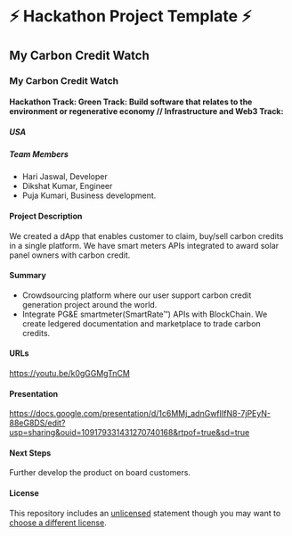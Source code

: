 
# ⚡ Hackathon Project Template ⚡


## My Carbon Credit Watch
### My Carbon Credit Watch
#### Hackathon Track: Green Track: Build software that relates to the environment or regenerative economy // Infrastructure and Web3 Track:

##### USA

##### Team Members
- Hari Jaswal, Developer
- Dikshat Kumar, Engineer
- Puja Kumari, Business development. 


#### Project Description
We created a dApp that enables customer to claim, buy/sell carbon credits in a single platform. We have smart meters APIs integrated to award solar panel owners with carbon credit.


#### Summary
- Crowdsourcing platform where our user support carbon credit generation project around the world.
- Integrate PG&E smartmeter(SmartRate™) APIs with BlockChain. We create ledgered documentation and marketplace to trade carbon credits. 


#### URLs
https://youtu.be/k0gGGMgTnCM 

#### Presentation
https://docs.google.com/presentation/d/1c6MMj_adnGwfIIfN8-7jPEyN-88eG8DS/edit?usp=sharing&ouid=109179331431270740168&rtpof=true&sd=true

#### Next Steps
Further develop the product 
on board customers.

#### License
This repository includes an [unlicensed](http://unlicense.org/) statement though you may want to [choose a different license](https://choosealicense.com/).
